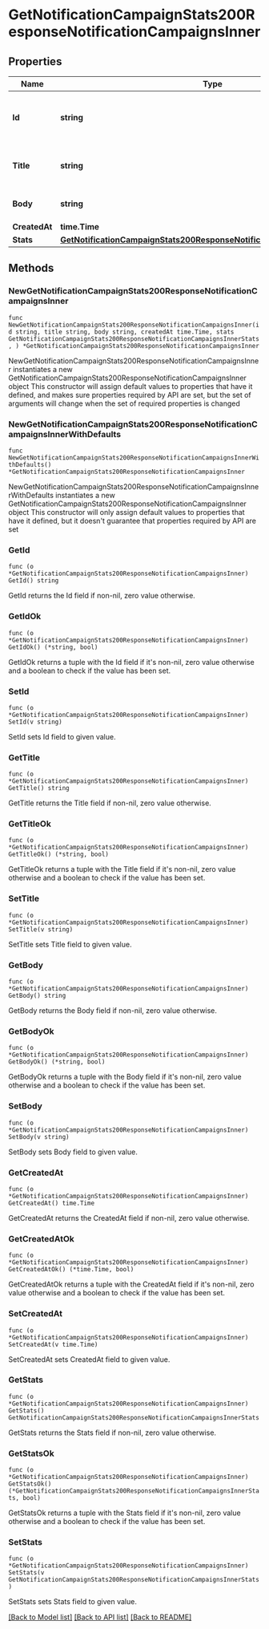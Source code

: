 # GetNotificationCampaignStats200ResponseNotificationCampaignsInner

## Properties

Name | Type | Description | Notes
------------ | ------------- | ------------- | -------------
**Id** | **string** | The unique identifier for the notification campaign. | 
**Title** | **string** | The title of the notification campaign. | 
**Body** | **string** | The body text of the notification. | 
**CreatedAt** | **time.Time** |  | 
**Stats** | [**GetNotificationCampaignStats200ResponseNotificationCampaignsInnerStats**](GetNotificationCampaignStats200ResponseNotificationCampaignsInnerStats.md) |  | 

## Methods

### NewGetNotificationCampaignStats200ResponseNotificationCampaignsInner

`func NewGetNotificationCampaignStats200ResponseNotificationCampaignsInner(id string, title string, body string, createdAt time.Time, stats GetNotificationCampaignStats200ResponseNotificationCampaignsInnerStats, ) *GetNotificationCampaignStats200ResponseNotificationCampaignsInner`

NewGetNotificationCampaignStats200ResponseNotificationCampaignsInner instantiates a new GetNotificationCampaignStats200ResponseNotificationCampaignsInner object
This constructor will assign default values to properties that have it defined,
and makes sure properties required by API are set, but the set of arguments
will change when the set of required properties is changed

### NewGetNotificationCampaignStats200ResponseNotificationCampaignsInnerWithDefaults

`func NewGetNotificationCampaignStats200ResponseNotificationCampaignsInnerWithDefaults() *GetNotificationCampaignStats200ResponseNotificationCampaignsInner`

NewGetNotificationCampaignStats200ResponseNotificationCampaignsInnerWithDefaults instantiates a new GetNotificationCampaignStats200ResponseNotificationCampaignsInner object
This constructor will only assign default values to properties that have it defined,
but it doesn't guarantee that properties required by API are set

### GetId

`func (o *GetNotificationCampaignStats200ResponseNotificationCampaignsInner) GetId() string`

GetId returns the Id field if non-nil, zero value otherwise.

### GetIdOk

`func (o *GetNotificationCampaignStats200ResponseNotificationCampaignsInner) GetIdOk() (*string, bool)`

GetIdOk returns a tuple with the Id field if it's non-nil, zero value otherwise
and a boolean to check if the value has been set.

### SetId

`func (o *GetNotificationCampaignStats200ResponseNotificationCampaignsInner) SetId(v string)`

SetId sets Id field to given value.


### GetTitle

`func (o *GetNotificationCampaignStats200ResponseNotificationCampaignsInner) GetTitle() string`

GetTitle returns the Title field if non-nil, zero value otherwise.

### GetTitleOk

`func (o *GetNotificationCampaignStats200ResponseNotificationCampaignsInner) GetTitleOk() (*string, bool)`

GetTitleOk returns a tuple with the Title field if it's non-nil, zero value otherwise
and a boolean to check if the value has been set.

### SetTitle

`func (o *GetNotificationCampaignStats200ResponseNotificationCampaignsInner) SetTitle(v string)`

SetTitle sets Title field to given value.


### GetBody

`func (o *GetNotificationCampaignStats200ResponseNotificationCampaignsInner) GetBody() string`

GetBody returns the Body field if non-nil, zero value otherwise.

### GetBodyOk

`func (o *GetNotificationCampaignStats200ResponseNotificationCampaignsInner) GetBodyOk() (*string, bool)`

GetBodyOk returns a tuple with the Body field if it's non-nil, zero value otherwise
and a boolean to check if the value has been set.

### SetBody

`func (o *GetNotificationCampaignStats200ResponseNotificationCampaignsInner) SetBody(v string)`

SetBody sets Body field to given value.


### GetCreatedAt

`func (o *GetNotificationCampaignStats200ResponseNotificationCampaignsInner) GetCreatedAt() time.Time`

GetCreatedAt returns the CreatedAt field if non-nil, zero value otherwise.

### GetCreatedAtOk

`func (o *GetNotificationCampaignStats200ResponseNotificationCampaignsInner) GetCreatedAtOk() (*time.Time, bool)`

GetCreatedAtOk returns a tuple with the CreatedAt field if it's non-nil, zero value otherwise
and a boolean to check if the value has been set.

### SetCreatedAt

`func (o *GetNotificationCampaignStats200ResponseNotificationCampaignsInner) SetCreatedAt(v time.Time)`

SetCreatedAt sets CreatedAt field to given value.


### GetStats

`func (o *GetNotificationCampaignStats200ResponseNotificationCampaignsInner) GetStats() GetNotificationCampaignStats200ResponseNotificationCampaignsInnerStats`

GetStats returns the Stats field if non-nil, zero value otherwise.

### GetStatsOk

`func (o *GetNotificationCampaignStats200ResponseNotificationCampaignsInner) GetStatsOk() (*GetNotificationCampaignStats200ResponseNotificationCampaignsInnerStats, bool)`

GetStatsOk returns a tuple with the Stats field if it's non-nil, zero value otherwise
and a boolean to check if the value has been set.

### SetStats

`func (o *GetNotificationCampaignStats200ResponseNotificationCampaignsInner) SetStats(v GetNotificationCampaignStats200ResponseNotificationCampaignsInnerStats)`

SetStats sets Stats field to given value.



[[Back to Model list]](../README.md#documentation-for-models) [[Back to API list]](../README.md#documentation-for-api-endpoints) [[Back to README]](../README.md)


